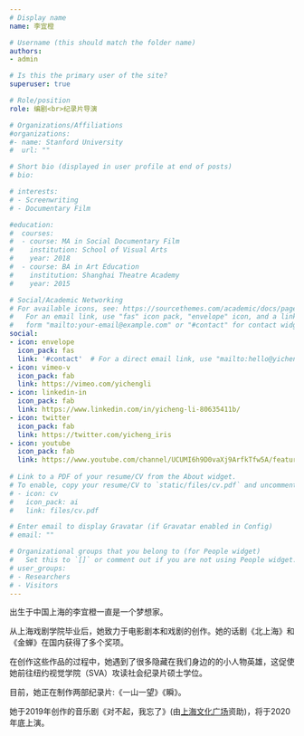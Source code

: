 ```yaml
---
# Display name
name: 李宜橙

# Username (this should match the folder name)
authors:
- admin

# Is this the primary user of the site?
superuser: true

# Role/position
role: 编剧<br>纪录片导演

# Organizations/Affiliations
#organizations:
#- name: Stanford University
#  url: ""

# Short bio (displayed in user profile at end of posts)
# bio: 

# interests:
# - Screenwriting
# - Documentary Film

#education:
#  courses:
#  - course: MA in Social Documentary Film
#    institution: School of Visual Arts
#    year: 2018
#  - course: BA in Art Education
#    institution: Shanghai Theatre Academy
#    year: 2015

# Social/Academic Networking
# For available icons, see: https://sourcethemes.com/academic/docs/page-builder/#icons
#   For an email link, use "fas" icon pack, "envelope" icon, and a link in the
#   form "mailto:your-email@example.com" or "#contact" for contact widget.
social:
- icon: envelope
  icon_pack: fas
  link: '#contact'  # For a direct email link, use "mailto:hello@yicheng.li".
- icon: vimeo-v
  icon_pack: fab
  link: https://vimeo.com/yichengli
- icon: linkedin-in
  icon_pack: fab
  link: https://www.linkedin.com/in/yicheng-li-80635411b/
- icon: twitter
  icon_pack: fab
  link: https://twitter.com/yicheng_iris
- icon: youtube
  icon_pack: fab
  link: https://www.youtube.com/channel/UCUMI6h9D0vaXj9ArfkTfw5A/featured
  
# Link to a PDF of your resume/CV from the About widget.
# To enable, copy your resume/CV to `static/files/cv.pdf` and uncomment the lines below.
# - icon: cv
#   icon_pack: ai
#   link: files/cv.pdf

# Enter email to display Gravatar (if Gravatar enabled in Config)
# email: ""

# Organizational groups that you belong to (for People widget)
#   Set this to `[]` or comment out if you are not using People widget.
# user_groups:
# - Researchers
# - Visitors
---
```


出生于中国上海的李宜橙一直是一个梦想家。

从上海戏剧学院毕业后，她致力于电影剧本和戏剧的创作。她的话剧《北上海》和《金蝉》在国内获得了多个奖项。

在创作这些作品的过程中，她遇到了很多隐藏在我们身边的的小人物英雄，这促使她前往纽约视觉学院（SVA）攻读社会纪录片硕士学位。

目前，她正在制作两部纪录片:《一山一望》《瞬》。

她于2019年创作的音乐剧《对不起，我忘了》(由[上海文化广场](https://www.shcstheatre.com/)资助)，将于2020年底上演。
